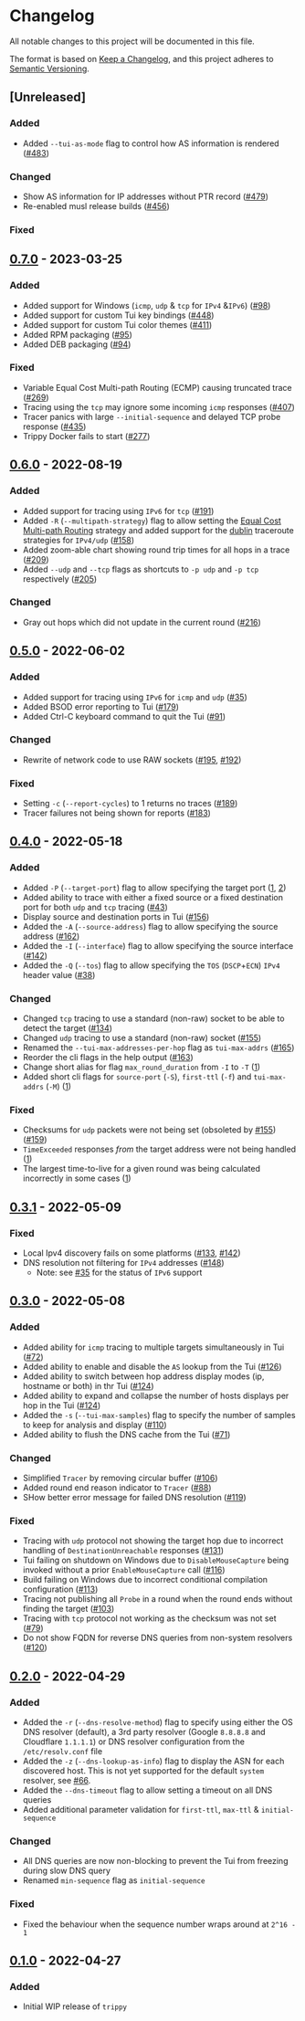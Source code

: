 # Changelog

All notable changes to this project will be documented in this file.

The format is based on [Keep a Changelog](https://keepachangelog.com/en/1.0.0/), and this project adheres
to [Semantic Versioning](https://semver.org/spec/v2.0.0.html).

## [Unreleased]

### Added

- Added `--tui-as-mode` flag to control how AS information is
  rendered ([#483](https://github.com/fujiapple852/trippy/issues/483))

### Changed

- Show AS information for IP addresses without PTR record ([#479](https://github.com/fujiapple852/trippy/issues/479))
- Re-enabled musl release builds ([#456](https://github.com/fujiapple852/trippy/issues/456))

### Fixed

## [0.7.0] - 2023-03-25

### Added

- Added support for Windows (`icmp`, `udp` & `tcp`
  for `IPv4` &`IPv6`) ([#98](https://github.com/fujiapple852/trippy/issues/98))
- Added support for custom Tui key bindings ([#448](https://github.com/fujiapple852/trippy/issues/448))
- Added support for custom Tui color themes ([#411](https://github.com/fujiapple852/trippy/issues/411))
- Added RPM packaging ([#95](https://github.com/fujiapple852/trippy/issues/95))
- Added DEB packaging ([#94](https://github.com/fujiapple852/trippy/issues/94))

### Fixed

- Variable Equal Cost Multi-path Routing (ECMP) causing truncated
  trace ([#269](https://github.com/fujiapple852/trippy/issues/269))
- Tracing using the `tcp` may ignore some incoming `icmp`
  responses ([#407](https://github.com/fujiapple852/trippy/issues/407))
- Tracer panics with large `--initial-sequence` and delayed TCP probe
  response ([#435](https://github.com/fujiapple852/trippy/issues/435))
- Trippy Docker fails to start ([#277](https://github.com/fujiapple852/trippy/issues/277))

## [0.6.0] - 2022-08-19

### Added

- Added support for tracing using `IPv6` for `tcp` ([#191](https://github.com/fujiapple852/trippy/issues/191))
- Added `-R` (`--multipath-strategy`) flag to allow setting
  the [Equal Cost Multi-path Routing](https://en.wikipedia.org/wiki/Equal-cost_multi-path_routing) strategy and added
  support for the [dublin](https://github.com/insomniacslk/dublin-traceroute)
  traceroute strategies for `IPv4/udp` ([#158](https://github.com/fujiapple852/trippy/issues/158))
- Added zoom-able chart showing round trip times for all hops in a
  trace ([#209](https://github.com/fujiapple852/trippy/issues/209))
- Added `--udp` and `--tcp` flags as shortcuts to `-p udp` and `-p tcp`
  respectively ([#205](https://github.com/fujiapple852/trippy/issues/205))

### Changed

- Gray out hops which did not update in the current round ([#216](https://github.com/fujiapple852/trippy/issues/216))

## [0.5.0] - 2022-06-02

### Added

- Added support for tracing using `IPv6` for `icmp` and `udp` ([#35](https://github.com/fujiapple852/trippy/issues/35))
- Added BSOD error reporting to Tui ([#179](https://github.com/fujiapple852/trippy/issues/179))
- Added Ctrl-C keyboard command to quit the Tui ([#91](https://github.com/fujiapple852/trippy/issues/91))

### Changed

- Rewrite of network code to use RAW sockets ([#195](https://github.com/fujiapple852/trippy/issues/195),
  [#192](https://github.com/fujiapple852/trippy/issues/192))

### Fixed

- Setting `-c` (`--report-cycles`) to 1 returns no traces ([#189](https://github.com/fujiapple852/trippy/issues/189))
- Tracer failures not being shown for reports ([#183](https://github.com/fujiapple852/trippy/issues/183))

## [0.4.0] - 2022-05-18

### Added

- Added `-P` (`--target-port`) flag to allow specifying the target
  port ([1](https://github.com/fujiapple852/trippy/commit/5773fe5e5323543612be6bd4606db5aa8347d71e),
  [2](https://github.com/fujiapple852/trippy/commit/9f03047dd231b10b13911fcc7af60afbb8b21473))
- Added ability to trace with either a fixed source or a fixed destination port for both `udp` and `tcp`
  tracing ([#43](https://github.com/fujiapple852/trippy/issues/43))
- Display source and destination ports in Tui ([#156](https://github.com/fujiapple852/trippy/issues/156))
- Added the `-A` (`--source-address`) flag to allow specifying the source
  address ([#162](https://github.com/fujiapple852/trippy/issues/162))
- Added the `-I` (`--interface`) flag to allow specifying the source
  interface ([#142](https://github.com/fujiapple852/trippy/issues/42))
- Added the `-Q` (`--tos`) flag to allow specifying the `TOS` (`DSCP`+`ECN`) `IPv4` header
  value ([#38](https://github.com/fujiapple852/trippy/issues/38))

### Changed

- Changed `tcp` tracing to use a standard (non-raw) socket to be able to detect the
  target ([#134](https://github.com/fujiapple852/trippy/issues/134))
- Changed `udp` tracing to use a standard (non-raw) socket ([#155](https://github.com/fujiapple852/trippy/issues/155))
- Renamed the `--tui-max-addresses-per-hop` flag
  as `tui-max-addrs` ([#165](https://github.com/fujiapple852/trippy/issues/165))
- Reorder the cli flags in the help output ([#163](https://github.com/fujiapple852/trippy/issues/163))
- Change short alias for flag `max_round_duration` from `-I`
  to `-T` ([1](https://github.com/fujiapple852/trippy/commit/15978b0909139bb2b38baa4c6f6ca969c818fc75))
- Added short cli flags for `source-port` (`-S`), `first-ttl` (`-f`)
  and `tui-max-addrs` (`-M`) ([1](https://github.com/fujiapple852/trippy/commit/6a6a490174582c8500972b89407ba8d694c4c6fa))

### Fixed

- Checksums for `udp` packets were not being set (obsoleted
  by [#155](https://github.com/fujiapple852/trippy/issues/155)) ([#159](https://github.com/fujiapple852/trippy/issues/159))
- `TimeExceeded` responses _from_ the target address were not being
  handled ([1](https://github.com/fujiapple852/trippy/commit/3afa41326a33287a3ad9c17713dd7426ca86b481))
- The largest time-to-live for a given round was being calculated incorrectly in some
  cases ([1](https://github.com/fujiapple852/trippy/commit/688a8d00d84a816449cfee48b2d6f6dd90946511))

## [0.3.1] - 2022-05-09

### Fixed

- Local Ipv4 discovery fails on some platforms ([#133](https://github.com/fujiapple852/trippy/issues/133),
  [#142](https://github.com/fujiapple852/trippy/issues/142))
- DNS resolution not filtering for `IPv4` addresses ([#148](https://github.com/fujiapple852/trippy/issues/148))
    - Note: see [#35](https://github.com/fujiapple852/trippy/issues/35) for the status of `IPv6` support

## [0.3.0] - 2022-05-08

### Added

- Added ability for `icmp`  tracing to multiple targets simultaneously in
  Tui ([#72](https://github.com/fujiapple852/trippy/issues/72))
- Added ability to enable and disable the `AS` lookup from the
  Tui ([#126](https://github.com/fujiapple852/trippy/issues/126))
- Added ability to switch between hop address display modes (ip, hostname or both) in thr
  Tui ([#124](https://github.com/fujiapple852/trippy/issues/124))
- Added ability to expand and collapse the number of hosts displays per hop in the
  Tui ([#124](https://github.com/fujiapple852/trippy/issues/124))
- Added the `-s` (`--tui-max-samples`) flag to specify the number of samples to keep for analysis and
  display ([#110](https://github.com/fujiapple852/trippy/issues/110))
- Added ability to flush the DNS cache from the Tui ([#71](https://github.com/fujiapple852/trippy/issues/371))

### Changed

- Simplified `Tracer` by removing circular buffer ([#106](https://github.com/fujiapple852/trippy/issues/106))
- Added round end reason indicator to `Tracer` ([#88](https://github.com/fujiapple852/trippy/issues/88))
- SHow better error message for failed DNS resolution ([#119](https://github.com/fujiapple852/trippy/issues/119))

### Fixed

- Tracing with `udp` protocol not showing the target hop due to incorrect handling of `DestinationUnreachable`
  responses ([#131](https://github.com/fujiapple852/trippy/issues/131))
- Tui failing on shutdown on Windows due to `DisableMouseCapture` being invoked without a prior `EnableMouseCapture`
  call ([#116](https://github.com/fujiapple852/trippy/issues/116))
- Build failing on Windows due to incorrect conditional compilation
  configuration ([#113](https://github.com/fujiapple852/trippy/issues/113))
- Tracing not publishing all `Probe` in a round when the round ends without finding the
  target ([#103](https://github.com/fujiapple852/trippy/issues/103))
- Tracing with `tcp` protocol not working as the checksum was not
  set ([#79](https://github.com/fujiapple852/trippy/issues/79))
- Do not show FQDN for reverse DNS queries from non-system
  resolvers ([#120](https://github.com/fujiapple852/trippy/issues/120))

## [0.2.0] - 2022-04-29

### Added

- Added the `-r` (`--dns-resolve-method`) flag to specify using either the OS DNS resolver (default), a 3rd party
  resolver (Google `8.8.8.8` and Cloudflare `1.1.1.1`) or DNS resolver configuration from the `/etc/resolv.conf` file
- Added the `-z` (`--dns-lookup-as-info`) flag to display the ASN for each discovered host. This is not yet supported
  for the default `system` resolver, see [#66](https://github.com/fujiapple852/trippy/issues/66).
- Added the `--dns-timeout` flag to allow setting a timeout on all DNS queries
- Added additional parameter validation for `first-ttl`, `max-ttl` & `initial-sequence`

### Changed

- All DNS queries are now non-blocking to prevent the Tui from freezing during slow DNS query
- Renamed `min-sequence` flag as `initial-sequence`

### Fixed

- Fixed the behaviour when the sequence number wraps around at `2^16 - 1`

## [0.1.0] - 2022-04-27

### Added

- Initial WIP release of `trippy`

[0.7.0]: https://github.com/fujiapple852/trippy/compare/0.6.0...0.7.0

[0.6.0]: https://github.com/fujiapple852/trippy/compare/0.5.0...0.6.0

[0.5.0]: https://github.com/fujiapple852/trippy/compare/0.4.0...0.5.0

[0.4.0]: https://github.com/fujiapple852/trippy/compare/0.3.1...0.4.0

[0.3.1]: https://github.com/fujiapple852/trippy/compare/0.3.0...0.3.1

[0.3.0]: https://github.com/fujiapple852/trippy/compare/0.2.0...0.3.0

[0.2.0]: https://github.com/fujiapple852/trippy/compare/0.1.0...0.2.0

[0.1.0]: https://github.com/fujiapple852/trippy/compare/0.0.0...0.1.0